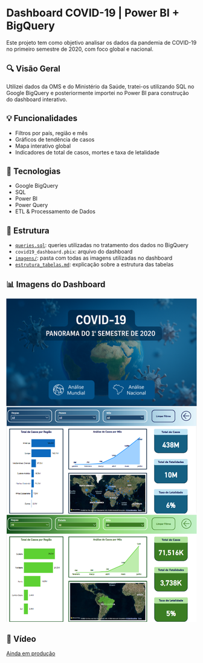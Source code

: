 # Dashboard COVID-19 | Power BI + BigQuery

Este projeto tem como objetivo analisar os dados da pandemia de COVID-19 no primeiro semestre de 2020, com foco global e nacional.

## 🔍 Visão Geral

Utilizei dados da OMS e do Ministério da Saúde, tratei-os utilizando SQL no Google BigQuery e posteriormente importei no Power BI para construção do dashboard interativo.

## 💡 Funcionalidades

- Filtros por país, região e mês
- Gráficos de tendência de casos
- Mapa interativo global
- Indicadores de total de casos, mortes e taxa de letalidade

## 🧰 Tecnologias

- Google BigQuery
- SQL
- Power BI
- Power Query
- ETL & Processamento de Dados

## 📁 Estrutura

- [`queries.sql`](Queries.sql): queries utilizadas no tratamento dos dados no BigQuery  
- `covid19_dashboard.pbix`: arquivo do dashboard  
- [`imagens/`](Imagens/): pasta com todas as imagens utilizadas no dashboard  
- [`estrutura_tabelas.md`](estrutura_tabelas.md): explicação sobre a estrutura das tabelas

## 📊 Imagens do Dashboard

![Capa](./Imagens/CapaCovid-19(Final).png)
![Capa](./Imagens/DashboardMundo.png)
![Capa](./Imagens/DashboardBrasil.png)

## 🎥 Vídeo

[Ainda em produção](https://youtu.be/SEU-LINK-AQUI)

